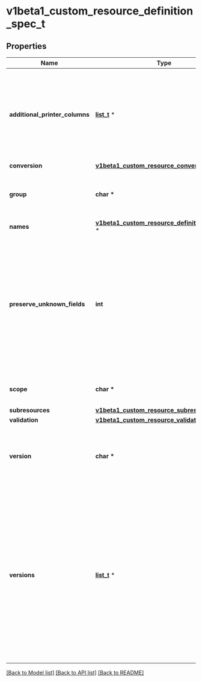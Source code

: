 # v1beta1_custom_resource_definition_spec_t

## Properties
Name | Type | Description | Notes
------------ | ------------- | ------------- | -------------
**additional_printer_columns** | [**list_t**](v1beta1_custom_resource_column_definition.md) \* | additionalPrinterColumns specifies additional columns returned in Table output. See https://kubernetes.io/docs/reference/using-api/api-concepts/#receiving-resources-as-tables for details. If present, this field configures columns for all versions. Top-level and per-version columns are mutually exclusive. If no top-level or per-version columns are specified, a single column displaying the age of the custom resource is used. | [optional] 
**conversion** | [**v1beta1_custom_resource_conversion_t**](v1beta1_custom_resource_conversion.md) \* |  | [optional] 
**group** | **char \*** | group is the API group of the defined custom resource. The custom resources are served under &#x60;/apis/&lt;group&gt;/...&#x60;. Must match the name of the CustomResourceDefinition (in the form &#x60;&lt;names.plural&gt;.&lt;group&gt;&#x60;). | 
**names** | [**v1beta1_custom_resource_definition_names_t**](v1beta1_custom_resource_definition_names.md) \* |  | 
**preserve_unknown_fields** | **int** | preserveUnknownFields indicates that object fields which are not specified in the OpenAPI schema should be preserved when persisting to storage. apiVersion, kind, metadata and known fields inside metadata are always preserved. If false, schemas must be defined for all versions. Defaults to true in v1beta for backwards compatibility. Deprecated: will be required to be false in v1. Preservation of unknown fields can be specified in the validation schema using the &#x60;x-kubernetes-preserve-unknown-fields: true&#x60; extension. See https://kubernetes.io/docs/tasks/access-kubernetes-api/custom-resources/custom-resource-definitions/#pruning-versus-preserving-unknown-fields for details. | [optional] 
**scope** | **char \*** | scope indicates whether the defined custom resource is cluster- or namespace-scoped. Allowed values are &#x60;Cluster&#x60; and &#x60;Namespaced&#x60;. Default is &#x60;Namespaced&#x60;. | 
**subresources** | [**v1beta1_custom_resource_subresources_t**](v1beta1_custom_resource_subresources.md) \* |  | [optional] 
**validation** | [**v1beta1_custom_resource_validation_t**](v1beta1_custom_resource_validation.md) \* |  | [optional] 
**version** | **char \*** | version is the API version of the defined custom resource. The custom resources are served under &#x60;/apis/&lt;group&gt;/&lt;version&gt;/...&#x60;. Must match the name of the first item in the &#x60;versions&#x60; list if &#x60;version&#x60; and &#x60;versions&#x60; are both specified. Optional if &#x60;versions&#x60; is specified. Deprecated: use &#x60;versions&#x60; instead. | [optional] 
**versions** | [**list_t**](v1beta1_custom_resource_definition_version.md) \* | versions is the list of all API versions of the defined custom resource. Optional if &#x60;version&#x60; is specified. The name of the first item in the &#x60;versions&#x60; list must match the &#x60;version&#x60; field if &#x60;version&#x60; and &#x60;versions&#x60; are both specified. Version names are used to compute the order in which served versions are listed in API discovery. If the version string is \&quot;kube-like\&quot;, it will sort above non \&quot;kube-like\&quot; version strings, which are ordered lexicographically. \&quot;Kube-like\&quot; versions start with a \&quot;v\&quot;, then are followed by a number (the major version), then optionally the string \&quot;alpha\&quot; or \&quot;beta\&quot; and another number (the minor version). These are sorted first by GA &gt; beta &gt; alpha (where GA is a version with no suffix such as beta or alpha), and then by comparing major version, then minor version. An example sorted list of versions: v10, v2, v1, v11beta2, v10beta3, v3beta1, v12alpha1, v11alpha2, foo1, foo10. | [optional] 

[[Back to Model list]](../README.md#documentation-for-models) [[Back to API list]](../README.md#documentation-for-api-endpoints) [[Back to README]](../README.md)


